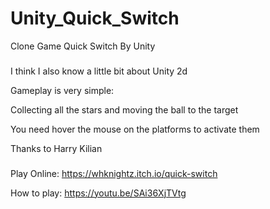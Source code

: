 # Unity_Quick_Switch

Clone Game Quick Switch By Unity

###

I think I also know a little bit about Unity 2d

Gameplay is very simple:

Collecting all the stars and moving the ball to the target

You need hover the mouse on the platforms to activate them

Thanks to Harry Kilian

###

Play Online: https://whknightz.itch.io/quick-switch

How to play: https://youtu.be/SAi36XjTVtg
